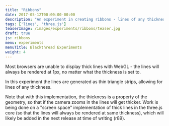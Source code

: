 ```yaml
---
title: "Ribbons"
date: 2017-05-12T00:00:00-00:00
description: "An experiment in creating ribbons - lines of any thickness - which is not possible by default in thee.js"
tags: ['lines', 'three.js']
teaserImage: /images/experiments/ribbons/teaser.jpg
draft: true
js: ribbons
menu: experiments
menuTitle: Blackthread Experiments
weight: 4
---
```

<p>
  Most browsers are unable to display thick lines with WebGL - the lines will always be
  rendered at 1px, no matter what the thickness is set to.
</p>
<p>
  In this experiment the lines are generated as thin triangle strips, allowing for lines of
  any thickness.
</p>
<p>
  Note that with this implementation, the thickness is a property of the geometry,
  so that if the camera zooms in the lines will get thicker.
  Work is being done on a "screen space" implementation of thick lines in the three.js core
  (so that the lines will always be rendered at same thickness),
  which will likely be added in the next release at time of writing (r89).
</p>
<canvas id="canvas"></canvas>

